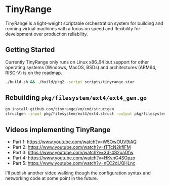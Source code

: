 # TinyRange

TinyRange is a light-weight scriptable orchestration system for building and running virtual machines with a focus on speed and flexibility for development over production reliability.

## Getting Started

Currently TinyRange only runs on Linux x86_64 but support for other operating systems (Windows, MacOS, BSDs) and architectures (ARM64, RISC-V) is on the roadmap.

```sh
./build.sh && ./build/pkg2 -script scripts/tinyrange.star
```

## Rebuilding `pkg/filesystem/ext4/ext4_gen.go`

```sh
go install github.com/tinyrange/vm/cmd/structgen
structgen -input pkg/filesystem/ext4/ext4.struct -output pkg/filesystem/ext4/ext4_gen.go -package ext4
```

## Videos implementing TinyRange

- Part 1: https://www.youtube.com/watch?v=W5OwOUV9iAQ
- Part 2: https://www.youtube.com/watch?v=tTTcN2kflFM
- Part 3: https://www.youtube.com/watch?v=3d-4S2oaDfw
- Part 4: https://www.youtube.com/watch?v=HKvnG4SOpzo
- Part 5: https://www.youtube.com/watch?v=nEC2dUQHLnc

I'll publish another video walking though the configuration syntax and networking code at some point in the future.